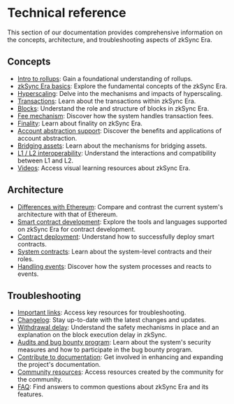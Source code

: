 # Technical reference

This section of our documentation provides comprehensive information on the concepts, architecture, and troubleshooting aspects of zkSync Era.

## Concepts

- [Intro to rollups](./concepts/rollups.md): Gain a foundational understanding of rollups.
- [zkSync Era basics](./concepts/zkSync.md): Explore the fundamental concepts of the zkSync Era.
- [Hyperscaling](./concepts/hyperscaling.md): Delve into the mechanisms and impacts of hyperscaling.
- [Transactions](./concepts/transactions/transactions.md): Learn about the transactions within zkSync Era.
- [Blocks](./concepts/transactions/blocks.md): Understand the role and structure of blocks in zkSync Era. 
- [Fee mechanism](./concepts/transactions/fee-model.md): Discover how the system handles transaction fees.
- [Finality](./concepts/finality.md): Learn about finality on zkSync Era. 
- [Account abstraction support](./concepts/aa.md): Discover the benefits and applications of account abstraction.
- [Bridging assets](./concepts/bridging-asset.md): Learn about the mechanisms for bridging assets.
- [L1 / L2 interoperability](./concepts/l1-l2-interop.md): Understand the interactions and compatibility between L1 and L2.
- [Videos](./concepts/videos.md): Access visual learning resources about zkSync Era.

## Architecture

- [Differences with Ethereum](./architecture/differences-with-ethereum.md): Compare and contrast the current system's architecture with that of Ethereum.
- [Smart contract development](./architecture/contracts/contract-development.md): Explore the tools and languages supported on zkSync Era for contract development. 
- [Contract deployment](./architecture/contracts/contract-deployment.md): Understand how to successfully deploy smart contracts.
- [System contracts](./architecture/contracts/system-contracts.md): Learn about the system-level contracts and their roles.
- [Handling events](./architecture/events.md): Discover how the system processes and reacts to events.

## Troubleshooting

- [Important links](./troubleshooting/important-links.md): Access key resources for troubleshooting.
- [Changelog](./troubleshooting/changelog.md): Stay up-to-date with the latest changes and updates.
- [Withdrawal delay](./troubleshooting/withdrawal-delay.md): Understand the safety mechanisms in place and an explanation on the block execution delay in zkSync.
- [Audits and bug bounty program](./troubleshooting/audit-bug-bounty.md): Learn about the system's security measures and how to participate in the bug bounty program.
- [Contribute to documentation](./troubleshooting/docs-contribution/docs.md): Get involved in enhancing and expanding the project's documentation.
- [Community resources](./troubleshooting/docs-contribution/community-resources.md): Access resources created by the community for the community.
- [FAQ](./troubleshooting/faq.md): Find answers to common questions about zkSync Era and its features.